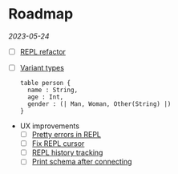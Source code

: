# Roadmap

*2023-05-24*

* [ ] [REPL refactor](./tasks/repl-refactor.md)

* [ ] [Variant types](./tasks/variants.md)

  ```
  table person {
    name : String,
    age : Int,
    gender : (| Man, Woman, Other(String) |)
  }
  ```

* UX improvements
  * [ ] [Pretty errors in REPL](./tasks/pretty-errors-in-repl.md)
  * [ ] [Fix REPL cursor](./tasks/fix-repl-cursor.md)
  * [ ] [REPL history tracking](./tasks/repl-history-tracking.md)
  * [ ] [Print schema after connecting](./tasks/print-schema-after-connecting.md)